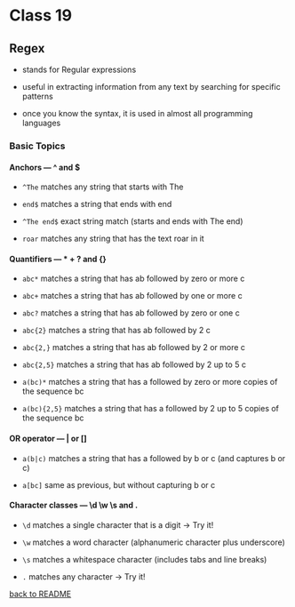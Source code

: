 # Class 19

## Regex

- stands for Regular expressions

- useful in extracting information from any text by searching for specific patterns

- once you know the syntax, it is used in almost all programming languages

### Basic Topics

#### Anchors — ^ and $

- `^The` matches any string that starts with The

- `end$` matches a string that ends with end

- `^The end$` exact string match (starts and ends with The end)

- `roar` matches any string that has the text roar in it

#### Quantifiers — * + ? and {}

- `abc*` matches a string that has ab followed by zero or more c

- `abc+` matches a string that has ab followed by one or more c

- `abc?` matches a string that has ab followed by zero or one c

- `abc{2}` matches a string that has ab followed by 2 c

- `abc{2,}` matches a string that has ab followed by 2 or more c

- `abc{2,5}` matches a string that has ab followed by 2 up to 5 c

- `a(bc)*` matches a string that has a followed by zero or more copies of the sequence bc

- `a(bc){2,5}` matches a string that has a followed by 2 up to 5 copies of the sequence bc

#### OR operator — | or []

- `a(b|c)` matches a string that has a followed by b or c (and captures b or c)

- `a[bc]` same as previous, but without capturing b or c

#### Character classes — \d \w \s and .

- `\d` matches a single character that is a digit -> Try it!

- `\w` matches a word character (alphanumeric character plus underscore)

- `\s` matches a whitespace character (includes tabs and line breaks)

- `.` matches any character -> Try it!

[back to README](README.md)

